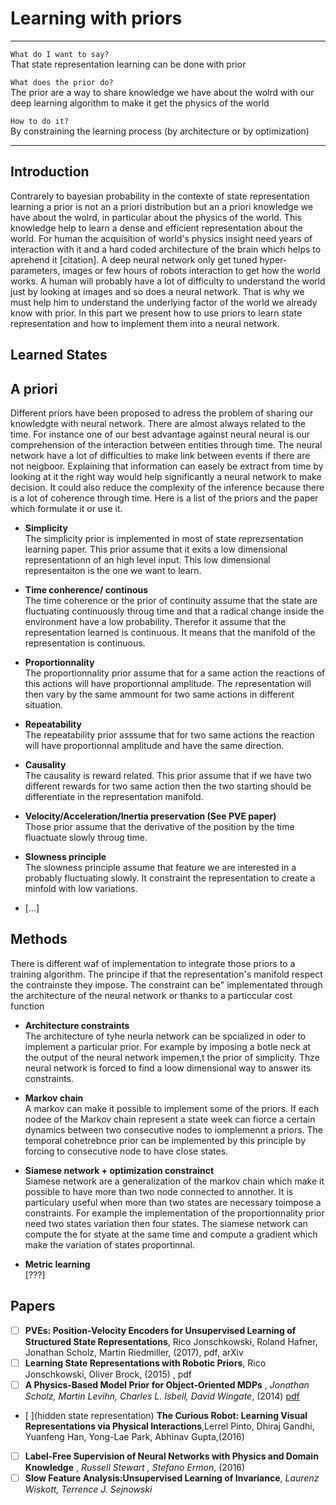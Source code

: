 
# Learning with priors

****************************************************

`What do I want to say?`<br>
That state representation learning can be done with prior

`What does the prior do?`<br>
The prior are a way to share knowledge we have about the wolrd with our deep learning algorithm to make it get the physics of the world 

`How to do it?`<br>
By constraining the learning process (by architecture or by optimization)


****************************************************

## Introduction

Contrarely to bayesian probability in the contexte of state representation learning a prior is not an a priori distribution but an a priori knowledge we have about the wolrd, in particular about the physics of the world. This knowledge help to learn a dense and efficient representation about the world. For human the acquisition of world's physics insight need years of interaction with it and a hard coded architecture of the brain which helps to aprehend it [citation]. A deep neural network only get tuned hyper-parameters, images or few hours of robots interaction to get how the world works. A human will probably have a lot of difficulty to understand the world just by looking at images and so does a neural network. That is why we must help him to understand the underlying factor of the world we already know with prior. In this part we present how to use priors to learn state representation and how to implement them into a neural network.

## Learned States

## A priori

Different priors have been proposed to adress the problem of sharing our knowledgte with neural network. There are almost always related to the time. For instance one of our best advantage against neural neural is our comprehension of the interaction between entities through time. The neural network have a lot of difficulties to make link between events if there are not neigboor. Explaining that information can easely be extract from time by looking at it the right way would help significantly a neural network to make decision. It could also reduce the complexity of the inference because there is a lot of coherence through time. Here is a list of the priors and the paper which formulate it or use it.

- **Simplicity** <br>
The simplicity prior is implemented in most of state reprezsentation learning paper. This prior assume that it exits a low dimensional representationn of an high level input. This low dimensional representaiton is the one we want to learn.

- **Time conherence/ continous** <br>
The time coherence or the prior of continuity assume that the state are fluctuating continuously throug time and that a radical change inside the environment have a low probability. Therefor it assume that the representation learned is continuous. It means that the manifold of the representation is continuous.

- **Proportionnality** <br>
The proportionnality prior assume that for a same action the reactions of this actions will have proportionnal amplitude. The representation will then vary by the same ammount for two same actions in different situation. 

- **Repeatability** <br>
The repeatability prior asssume that for two same actions the reaction will have proportionnal amplitude and have the same direction. 


- **Causality** <br>
The causality is reward related. This prior assume that if we have two different rewards for two same action then the two starting should be differentiate in the representation manifold.

- **Velocity/Acceleration/Inertia preservation (See PVE paper)** <br>
Those prior assume that the derivative of the position by the time fluactuate slowly throug time.

- **Slowness principle** <br>
The slowness principle assume that feature we are interested in a probably fluctuating slowly. It constraint the representation to create a minfold with low variations.

- [...]

## Methods

There is different waf of implementation to integrate those priors to a training algorithm. The principe if that the representation's manifold respect the contrainste they impose. The constraint can be" implementated through the architecture of the neural network or thanks to a particcular cost function

- **Architecture constraints** <br>
The architecture of tyhe neurla network can be spcialized in oder to implement a particular prior. For example  by imposing a botle neck at the output of the neural network impemen,t the prior of simplicity. Thze neural network is forced to find a loow dimensional way to answer its constraints.

- **Markov chain** <br>
A markov can make it possible to implement some of the priors. If each nodee of the Markov chain represent a state week can fiorce a certain dynamics between two consecutive nodes to iomplemennt a priors. The temporal cohetrebnce prior can be implemented by this principle by forcing to consecutive node to have close states.


- **Siamese network + optimization constrainct** <br>
Siamese network are a generalization of the markov chain which make it possible to have more than two node connected to annother. It is particulary useful when more than two states are necessary toimpose a constraints. For example the implementation of the proportionnality prior need two states variation then four states. The siamese network can compute the for styate at the same time and compute a gradient which make the variation of states proportinnal. 

- **Metric learning** <br>
[???]

## Papers

- [ ] **PVEs: Position-Velocity Encoders for Unsupervised Learning of Structured State Representations**, Rico Jonschkowski, Roland Hafner, Jonathan Scholz, Martin Riedmiller, (2017), pdf, arXiv
- [ ] **Learning State Representations with Robotic Priors**, Rico Jonschkowski, Oliver Brock, (2015) , pdf <br>
- [ ] **A Physics-Based Model Prior for Object-Oriented MDPs** , *Jonathan Scholz, Martin Levihn, Charles L. Isbell, David Wingate*, (2014) [pdf](http://proceedings.mlr.press/v32/scholz14.pdf)  <br>
- [ ](hidden state representation) **The Curious Robot: Learning Visual Representations via Physical Interactions**,Lerrel Pinto, Dhiraj Gandhi, Yuanfeng Han, Yong-Lae Park, Abhinav Gupta,(2016) <br>
- [ ] **Label-Free Supervision of Neural Networks with Physics and Domain Knowledge** , *Russell Stewart , Stefano Ermon*, (2016) <br>
- [ ] **Slow Feature Analysis:Unsupervised Learning of Invariance**, *Laurenz Wiskott, Terrence J. Sejnowski*
